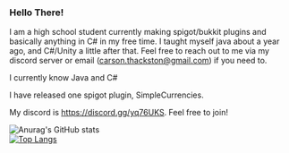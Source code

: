 ### Hello There!
I am a high school student currently making spigot/bukkit plugins and basically anything in C# in my free time. I taught myself java about a year ago, and C#/Unity a little after that. Feel free to reach out to me via my discord server or email (carson.thackston@gmail.com) if you need to.  
  
I currently know Java and C#
  
I have released one spigot plugin, SimpleCurrencies.  
  
My discord is https://discord.gg/yq76UKS. Feel free to join! 



![Anurag's GitHub stats](https://github-readme-stats.vercel.app/api?username=carthax08&show_icons=true&theme=radical)  
[![Top Langs](https://github-readme-stats.vercel.app/api/top-langs/?username=carthax08&theme=radical)](https://github.com/anuraghazra/github-readme-stats)
